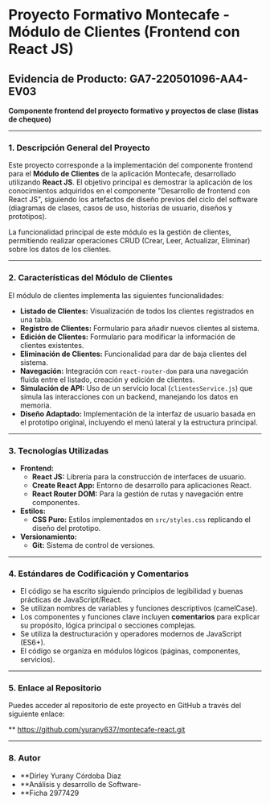 # Proyecto Formativo Montecafe - Módulo de Clientes (Frontend con React JS)

## Evidencia de Producto: GA7-220501096-AA4-EV03
**Componente frontend del proyecto formativo y proyectos de clase (listas de chequeo)**

---

### 1. Descripción General del Proyecto

Este proyecto corresponde a la implementación del componente frontend para el **Módulo de Clientes** de la aplicación Montecafe, desarrollado utilizando **React JS**. El objetivo principal es demostrar la aplicación de los conocimientos adquiridos en el componente "Desarrollo de frontend con React JS", siguiendo los artefactos de diseño previos del ciclo del software (diagramas de clases, casos de uso, historias de usuario, diseños y prototipos).

La funcionalidad principal de este módulo es la gestión de clientes, permitiendo realizar operaciones CRUD (Crear, Leer, Actualizar, Eliminar) sobre los datos de los clientes.

---

### 2. Características del Módulo de Clientes

El módulo de clientes implementa las siguientes funcionalidades:

* **Listado de Clientes:** Visualización de todos los clientes registrados en una tabla.
* **Registro de Clientes:** Formulario para añadir nuevos clientes al sistema.
* **Edición de Clientes:** Formulario para modificar la información de clientes existentes.
* **Eliminación de Clientes:** Funcionalidad para dar de baja clientes del sistema.
* **Navegación:** Integración con `react-router-dom` para una navegación fluida entre el listado, creación y edición de clientes.
* **Simulación de API:** Uso de un servicio local (`clientesService.js`) que simula las interacciones con un backend, manejando los datos en memoria.
* **Diseño Adaptado:** Implementación de la interfaz de usuario basada en el prototipo original, incluyendo el menú lateral y la estructura principal.
---

### 3. Tecnologías Utilizadas

* **Frontend:**
    * **React JS:** Librería para la construcción de interfaces de usuario.
    * **Create React App:** Entorno de desarrollo para aplicaciones React.
    * **React Router DOM:** Para la gestión de rutas y navegación entre componentes.
* **Estilos:**
    * **CSS Puro:** Estilos implementados en `src/styles.css` replicando el diseño del prototipo.
* **Versionamiento:**
    * **Git:** Sistema de control de versiones.

---

### 4. Estándares de Codificación y Comentarios

* El código se ha escrito siguiendo principios de legibilidad y buenas prácticas de JavaScript/React.
* Se utilizan nombres de variables y funciones descriptivos (camelCase).
* Los componentes y funciones clave incluyen **comentarios** para explicar su propósito, lógica principal o secciones complejas.
* Se utiliza la destructuración y operadores modernos de JavaScript (ES6+).
* El código se organiza en módulos lógicos (páginas, componentes, servicios).
---

### 5. Enlace al Repositorio

Puedes acceder al repositorio de este proyecto en GitHub a través del siguiente enlace:

** https://github.com/yurany637/montecafe-react.git 

---

### 8. Autor

* **Dirley Yurany Córdoba Diaz
* **Análisis y desarrollo de Software- 
* **Ficha 2977429
